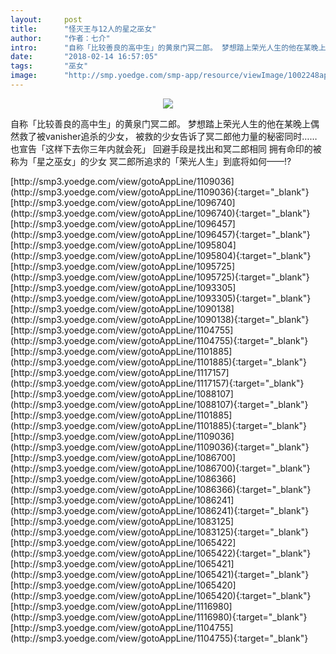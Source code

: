 ```yaml
---
layout:     post
title:      "怪灭王与12人的星之巫女"
author:     "作者：七介"
intro:      "自称「比较善良的高中生」的黄泉门冥二郎。 梦想踏上荣光人生的他在某晚上偶然救了被vanisher追杀的少女， 被救的少女告诉了冥二郎他力量的秘密同时…… 也宣告「这样下去你三年内就会死」 回避手段是找出和冥二郎相同 拥有命印的被称为「星之巫女」的少女 冥二郎所追求的「荣光人生」到底将如何——!?"
date:       "2018-02-14 16:57:05"
tags:       "巫女"
image:      "http://smp.yoedge.com/smp-app/resource/viewImage/1002248appline.png"
---
```

<div style="text-align: center">
<p><img src="http://smp.yoedge.com/smp-app/resource/viewImage/1002248appline.png"/></p>
</div>
<p class="post-meta">
<span>自称「比较善良的高中生」的黄泉门冥二郎。 梦想踏上荣光人生的他在某晚上偶然救了被vanisher追杀的少女， 被救的少女告诉了冥二郎他力量的秘密同时…… 也宣告「这样下去你三年内就会死」 回避手段是找出和冥二郎相同 拥有命印的被称为「星之巫女」的少女 冥二郎所追求的「荣光人生」到底将如何——!?</span>
</p>
[http://smp3.yoedge.com/view/gotoAppLine/1109036](http://smp3.yoedge.com/view/gotoAppLine/1109036){:target="_blank"}
[http://smp3.yoedge.com/view/gotoAppLine/1096740](http://smp3.yoedge.com/view/gotoAppLine/1096740){:target="_blank"}
[http://smp3.yoedge.com/view/gotoAppLine/1096457](http://smp3.yoedge.com/view/gotoAppLine/1096457){:target="_blank"}
[http://smp3.yoedge.com/view/gotoAppLine/1095804](http://smp3.yoedge.com/view/gotoAppLine/1095804){:target="_blank"}
[http://smp3.yoedge.com/view/gotoAppLine/1095725](http://smp3.yoedge.com/view/gotoAppLine/1095725){:target="_blank"}
[http://smp3.yoedge.com/view/gotoAppLine/1093305](http://smp3.yoedge.com/view/gotoAppLine/1093305){:target="_blank"}
[http://smp3.yoedge.com/view/gotoAppLine/1090138](http://smp3.yoedge.com/view/gotoAppLine/1090138){:target="_blank"}
[http://smp3.yoedge.com/view/gotoAppLine/1104755](http://smp3.yoedge.com/view/gotoAppLine/1104755){:target="_blank"}
[http://smp3.yoedge.com/view/gotoAppLine/1101885](http://smp3.yoedge.com/view/gotoAppLine/1101885){:target="_blank"}
[http://smp3.yoedge.com/view/gotoAppLine/1117157](http://smp3.yoedge.com/view/gotoAppLine/1117157){:target="_blank"}
[http://smp3.yoedge.com/view/gotoAppLine/1088107](http://smp3.yoedge.com/view/gotoAppLine/1088107){:target="_blank"}
[http://smp3.yoedge.com/view/gotoAppLine/1101885](http://smp3.yoedge.com/view/gotoAppLine/1101885){:target="_blank"}
[http://smp3.yoedge.com/view/gotoAppLine/1109036](http://smp3.yoedge.com/view/gotoAppLine/1109036){:target="_blank"}
[http://smp3.yoedge.com/view/gotoAppLine/1086700](http://smp3.yoedge.com/view/gotoAppLine/1086700){:target="_blank"}
[http://smp3.yoedge.com/view/gotoAppLine/1086366](http://smp3.yoedge.com/view/gotoAppLine/1086366){:target="_blank"}
[http://smp3.yoedge.com/view/gotoAppLine/1086241](http://smp3.yoedge.com/view/gotoAppLine/1086241){:target="_blank"}
[http://smp3.yoedge.com/view/gotoAppLine/1083125](http://smp3.yoedge.com/view/gotoAppLine/1083125){:target="_blank"}
[http://smp3.yoedge.com/view/gotoAppLine/1065422](http://smp3.yoedge.com/view/gotoAppLine/1065422){:target="_blank"}
[http://smp3.yoedge.com/view/gotoAppLine/1065421](http://smp3.yoedge.com/view/gotoAppLine/1065421){:target="_blank"}
[http://smp3.yoedge.com/view/gotoAppLine/1065420](http://smp3.yoedge.com/view/gotoAppLine/1065420){:target="_blank"}
[http://smp3.yoedge.com/view/gotoAppLine/1116980](http://smp3.yoedge.com/view/gotoAppLine/1116980){:target="_blank"}
[http://smp3.yoedge.com/view/gotoAppLine/1104755](http://smp3.yoedge.com/view/gotoAppLine/1104755){:target="_blank"}


